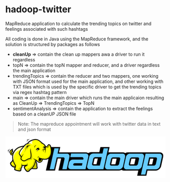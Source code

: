 # hadoop-twitter

MapReduce application to calculate the trending topics on twitter and feelings associated with such hashtags

All coding is done in Java using the MapReduce framework, and the solution is structured by packages as follows
* **cleanUp** => contain the clean up mappers awa a driver to run it regardless
* topN => contain the topN mapper and reducer, and a driver regardless the main application
* trendingTopics => contain the reducer and two mappers, one working with JSON format used for the main application, and other working with TXT files which is used by the specific driver to get the trending topics via regex hashtag pattern
* main => contain the main driver which runs the main applicaion resulting as CleanUp => TrendingTopics => TopN
* sentimentAnalysis => contain the application to extract the feelings based on a cleanUP JSON file

>Note: The mapreduce appointment will work with twitter data in text and json format

<img src="assets/hadoop-logo.png" width="580" />
